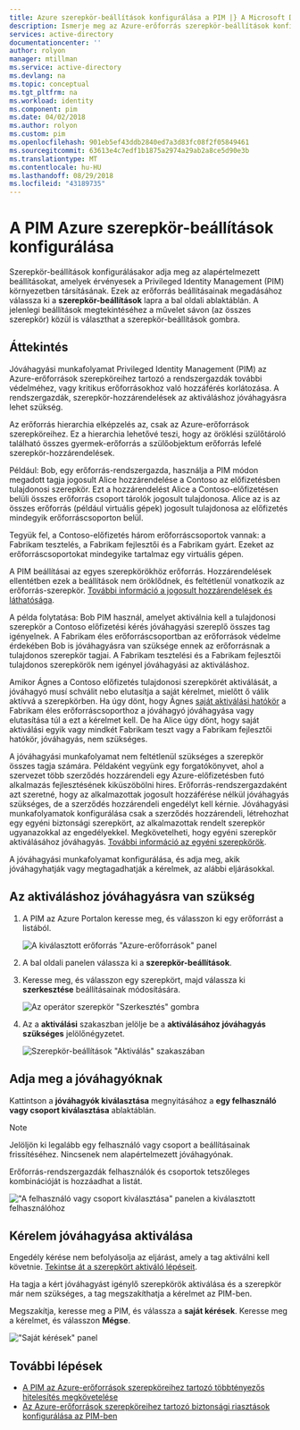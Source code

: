 ```yaml
---
title: Azure szerepkör-beállítások konfigurálása a PIM |} A Microsoft Docs
description: Ismerje meg az Azure-erőforrás szerepkör-beállítások konfigurálása az Azure AD Privileged Identity Management (PIM).
services: active-directory
documentationcenter: ''
author: rolyon
manager: mtillman
ms.service: active-directory
ms.devlang: na
ms.topic: conceptual
ms.tgt_pltfrm: na
ms.workload: identity
ms.component: pim
ms.date: 04/02/2018
ms.author: rolyon
ms.custom: pim
ms.openlocfilehash: 901eb5ef43ddb2840ed7a3d83fc08f2f05849461
ms.sourcegitcommit: 63613e4c7edf1b1875a2974a29ab2a8ce5d90e3b
ms.translationtype: MT
ms.contentlocale: hu-HU
ms.lasthandoff: 08/29/2018
ms.locfileid: "43189735"
---
```

# <a name="configure-azure-resource-role-settings-in-pim"></a>A PIM Azure szerepkör-beállítások konfigurálása

Szerepkör-beállítások konfigurálásakor adja meg az alapértelmezett beállításokat, amelyek érvényesek a Privileged Identity Management (PIM) környezetben társításának. Ezek az erőforrás beállításainak megadásához válassza ki a **szerepkör-beállítások** lapra a bal oldali ablaktáblán. A jelenlegi beállítások megtekintéséhez a művelet sávon (az összes szerepkör) közül is választhat a szerepkör-beállítások gombra.

## <a name="overview"></a>Áttekintés

Jóváhagyási munkafolyamat Privileged Identity Management (PIM) az Azure-erőforrások szerepköreihez tartozó a rendszergazdák további védelméhez, vagy kritikus erőforrásokhoz való hozzáférés korlátozása. A rendszergazdák, szerepkör-hozzárendelések az aktiváláshoz jóváhagyásra lehet szükség. 

Az erőforrás hierarchia elképzelés az, csak az Azure-erőforrások szerepköreihez. Ez a hierarchia lehetővé teszi, hogy az öröklési szülőtároló található összes gyermek-erőforrás a szülőobjektum erőforrás lefelé szerepkör-hozzárendelések. 

Például: Bob, egy erőforrás-rendszergazda, használja a PIM módon megadott tagja jogosult Alice hozzárendelése a Contoso az előfizetésben tulajdonosi szerepkör. Ezt a hozzárendelést Alice a Contoso-előfizetésen belüli összes erőforrás csoport tárolók jogosult tulajdonosa. Alice az is az összes erőforrás (például virtuális gépek) jogosult tulajdonosa az előfizetés mindegyik erőforráscsoporton belül. 

Tegyük fel, a Contoso-előfizetés három erőforráscsoportok vannak: a Fabrikam tesztelés, a Fabrikam fejlesztői és a Fabrikam gyárt. Ezeket az erőforráscsoportokat mindegyike tartalmaz egy virtuális gépen.

A PIM beállításai az egyes szerepkörökhöz erőforrás. Hozzárendelések ellentétben ezek a beállítások nem öröklődnek, és feltétlenül vonatkozik az erőforrás-szerepkör. [További információ a jogosult hozzárendelések és láthatósága](pim-resource-roles-eligible-visibility.md).

A példa folytatása: Bob PIM használ, amelyet aktiválnia kell a tulajdonosi szerepkör a Contoso előfizetési kérés jóváhagyási szereplő összes tag igényelnek. A Fabrikam éles erőforráscsoportban az erőforrások védelme érdekében Bob is jóváhagyásra van szüksége ennek az erőforrásnak a tulajdonos szerepkör tagjai. A Fabrikam tesztelési és a Fabrikam fejlesztői tulajdonos szerepkörök nem igényel jóváhagyási az aktiváláshoz.

Amikor Ágnes a Contoso előfizetés tulajdonosi szerepkörét aktiválását, a jóváhagyó musí schválit nebo elutasítja a saját kérelmet, mielőtt ő válik aktívvá a szerepkörben. Ha úgy dönt, hogy Ágnes [saját aktiválási hatókör](pim-resource-roles-activate-your-roles.md#apply-just-enough-administration-practices) a Fabrikam éles erőforráscsoporthoz a jóváhagyó jóváhagyása vagy elutasítása túl a ezt a kérelmet kell. De ha Alice úgy dönt, hogy saját aktiválási egyik vagy mindkét Fabrikam teszt vagy a Fabrikam fejlesztői hatókör, jóváhagyás, nem szükséges.

A jóváhagyási munkafolyamat nem feltétlenül szükséges a szerepkör összes tagja számára. Példaként vegyünk egy forgatókönyvet, ahol a szervezet több szerződés hozzárendeli egy Azure-előfizetésben futó alkalmazás fejlesztésének kiküszöbölni hires. Erőforrás-rendszergazdaként azt szeretné, hogy az alkalmazottak jogosult hozzáférése nélkül jóváhagyás szükséges, de a szerződés hozzárendeli engedélyt kell kérnie. Jóváhagyási munkafolyamatok konfigurálása csak a szerződés hozzárendeli, létrehozhat egy egyéni biztonsági szerepkört, az alkalmazottak rendelt szerepkör ugyanazokkal az engedélyekkel. Megkövetelheti, hogy egyéni szerepkör aktiválásához jóváhagyás. [További információ az egyéni szerepkörök](pim-resource-roles-custom-role-policy.md).

A jóváhagyási munkafolyamat konfigurálása, és adja meg, akik jóváhagyhatják vagy megtagadhatják a kérelmek, az alábbi eljárásokkal.

## <a name="require-approval-to-activate"></a>Az aktiváláshoz jóváhagyásra van szükség

1. A PIM az Azure Portalon keresse meg, és válasszon ki egy erőforrást a listából.

   ![A kiválasztott erőforrás "Azure-erőforrások" panel](media/azure-pim-resource-rbac/aadpim_manage_azure_resource_some_there.png)

2. A bal oldali panelen válassza ki a **szerepkör-beállítások**.

3. Keresse meg, és válasszon egy szerepkört, majd válassza ki **szerkesztése** beállításainak módosítására.

   ![Az operátor szerepkör "Szerkesztés" gombra](media/azure-pim-resource-rbac/aadpim_rbac_role_settings_view_settings.png)

4. Az a **aktiválási** szakaszban jelölje be a **aktiválásához jóváhagyás szükséges** jelölőnégyzetet.

   ![Szerepkör-beállítások "Aktiválás" szakaszában](media/azure-pim-resource-rbac/aadpim_rbac_settings_require_approval_checkbox.png)

## <a name="specify-approvers"></a>Adja meg a jóváhagyóknak

Kattintson a **jóváhagyók kiválasztása** megnyitásához a **egy felhasználó vagy csoport kiválasztása** ablaktáblán.

>[!NOTE]
>Jelöljön ki legalább egy felhasználó vagy csoport a beállításainak frissítéséhez. Nincsenek nem alapértelmezett jóváhagyónak.

Erőforrás-rendszergazdák felhasználók és csoportok tetszőleges kombinációját is hozzáadhat a listát. 

!["A felhasználó vagy csoport kiválasztása" panelen a kiválasztott felhasználóhoz](media/azure-pim-resource-rbac/aadpim_rbac_role_settings_select_approvers.png)

## <a name="request-approval-to-activate"></a>Kérelem jóváhagyása aktiválása

Engedély kérése nem befolyásolja az eljárást, amely a tag aktiválni kell követnie. [Tekintse át a szerepkört aktiváló lépéseit](pim-resource-roles-activate-your-roles.md).

Ha tagja a kért jóváhagyást igénylő szerepkörök aktiválása és a szerepkör már nem szükséges, a tag megszakíthatja a kérelmet az PIM-ben.

Megszakítja, keresse meg a PIM, és válassza a **saját kérések**. Keresse meg a kérelmet, és válasszon **Mégse**.

!["Saját kérések" panel](media/azure-pim-resource-rbac/aadpim_rbac_role_approval_request_pending.png)

## <a name="next-steps"></a>További lépések

- [A PIM az Azure-erőforrások szerepköreihez tartozó többtényezős hitelesítés megkövetelése](pim-resource-roles-require-mfa.md)
- [Az Azure-erőforrások szerepköreihez tartozó biztonsági riasztások konfigurálása az PIM-ben](pim-resource-roles-configure-alerts.md)
